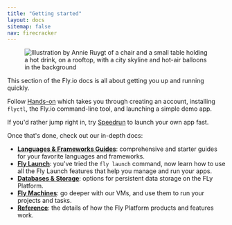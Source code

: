 ```yaml
---
title: "Getting started"
layout: docs
sitemap: false
nav: firecracker
---
```


<figure>
  <img src="/static/images/docs-guide.webp" srcset="/static/images/docs-guide@2x.webp 2x" alt="Illustration by Annie Ruygt of a chair and a small table holding a hot drink, on a rooftop, with a city skyline and hot-air balloons in the background">
</figure>

This section of the Fly.io docs is all about getting you up and running quickly.

Follow [Hands-on](/docs/hands-on/) which takes you through creating an account, installing `flyctl`, the Fly.io command-line tool, and launching a simple demo app.

If you'd rather jump right in, try [Speedrun](/docs/speedrun/) to launch your own app fast.

Once that's done, check out our in-depth docs:

* **[Languages & Frameworks Guides](/docs/languages-and-frameworks/)**: comprehensive and starter guides for your favorite languages and frameworks.
* **[Fly Launch](/docs/apps)**: you've tried the `fly launch` command, now learn how to use all the Fly Launch features that help you manage and run your apps.
* **[Databases & Storage](/docs/database-storage-guides/)**: options for persistent data storage on the FLy Platform.
* **[Fly Machines](/docs/machines/)**: go deeper with our VMs, and use them to run your projects and tasks.
* **[Reference](/docs/reference)**: the details of how the Fly Platform products and features work.
